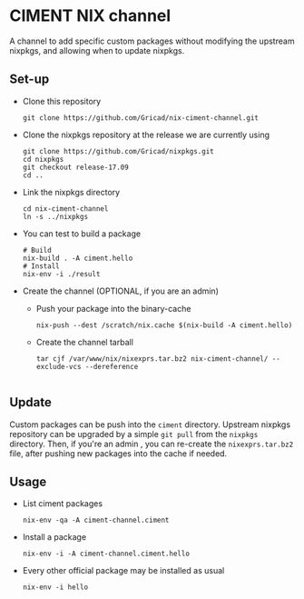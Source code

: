 CIMENT NIX channel
==================

A channel to add specific custom packages without modifying the upstream nixpkgs, and allowing when to update nixpkgs.

Set-up
------

* Clone this repository

    ```git clone https://github.com/Gricad/nix-ciment-channel.git```

* Clone the nixpkgs repository at the release we are currently using

    ```
    git clone https://github.com/Gricad/nixpkgs.git
    cd nixpkgs
    git checkout release-17.09
    cd ..
    ```
* Link the nixpkgs directory
    ```
    cd nix-ciment-channel
    ln -s ../nixpkgs
    ```

* You can test to build a package

    ```
    # Build
    nix-build . -A ciment.hello
    # Install
    nix-env -i ./result
    ```

* Create the channel (OPTIONAL, if you are an admin)
    * Push your package into the binary-cache
        ```
        nix-push --dest /scratch/nix.cache $(nix-build -A ciment.hello)
        ```

    * Create the channel tarball
        ```
        tar cjf /var/www/nix/nixexprs.tar.bz2 nix-ciment-channel/ --exclude-vcs --dereference
	```

Update
------
Custom packages can be push into the ```ciment``` directory.
Upstream nixpkgs repository can be upgraded by a simple ```git pull``` from the ```nixpkgs``` directory. Then, if you're an admin , you can re-create the ```nixexprs.tar.bz2``` file, after pushing new packages into the cache if needed.

Usage
-----

* List ciment packages

    ```nix-env -qa -A ciment-channel.ciment```

* Install a package

    ```nix-env -i -A ciment-channel.ciment.hello```

* Every other official package may be installed as usual

    ```nix-env -i hello```
